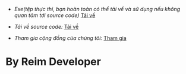 * *Exe(tệp thực thi, bạn hoàn toàn có thể tải về và sử dụng nếu không quan tâm tới source code)* [Tải về](https://github.com/Fairy-Heart/Python/releases/tag/RailgunDownload)

* *Tải về source code:* [Tải về](https://github.com/Fairy-Heart/RailgunDownloaderV2/releases/tag/RailgunDownload)
* *Tham gia cộng đồng của chúng tôi:* [Tham gia](https://www.facebook.com/groups/1428016645268652)

# By Reim Developer
